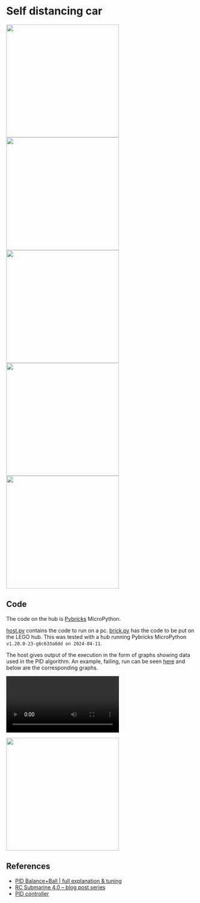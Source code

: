 # Self distancing car

<image src="PXL_20230706_160758826.jpg" width="300" />
<image src="PXL_20230706_160714623.jpg" width="300" />
<image src="PXL_20230706_160719625.jpg" width="300" />
<image src="PXL_20230706_160731122.jpg" width="300" />
<image src="PXL_20230706_160930224.jpg" width="300" />

## Code

The code on the hub is [Pybricks](https://pybricks.com/) MicroPython.

[host.py](./host.py) contains the code to run on a pc. [brick.py](./brick.py) has the code to be put on the LEGO hub. This was tested with a hub running Pybricks MicroPython `v1.20.0-23-g6c633a8dd on 2024-04-11`.

The host gives output of the execution in the form of graphs showing data used in the PID algorithm. An example, failing, run can be seen [here](./video.mp4) and below are the corresponding graphs.

<video src="" controls="controls" width="300"></video>

<image src="./graphs.png" width="300" />

## References

* [PID Balance+Ball | full explanation & tuning](https://www.youtube.com/watch?v=JFTJ2SS4xyA)
* [RC Submarine 4.0 – blog post series](https://brickexperimentchannel.wordpress.com/rc-submarine-4-0-blog-post-series/)
* [PID controller](https://en.wikipedia.org/wiki/PID_controller)